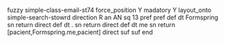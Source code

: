 fuzzy simple-class-email-st74
   force_position Y
   madatory Y
   layout_onto simple-search-stowrd
   direction R
   an AN
   sq 13
   pref 
   pref 
   def 
    dt Formspring
    sn 
    return 
    direct 
   def 
    dt .
    sn 
    return 
    direct 
   def 
    dt me
    sn 
    return [pacient,Formspring.me,pacient]
    direct 
   suf 
   suf 
end
